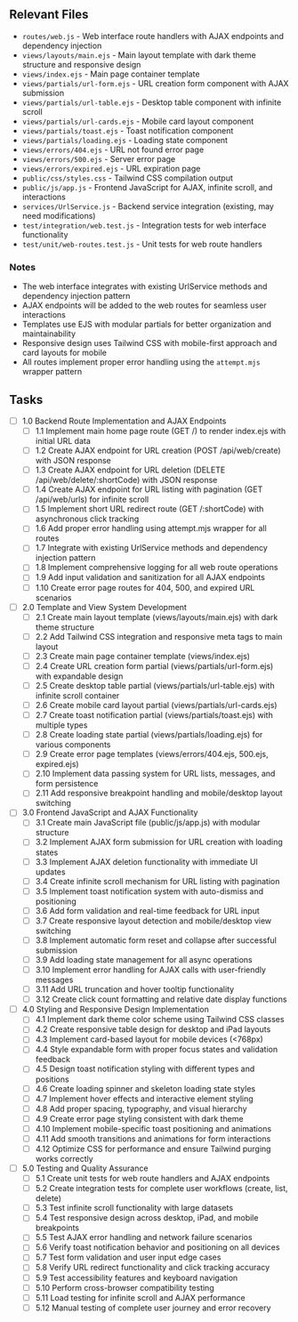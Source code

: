 ## Relevant Files

- `routes/web.js` - Web interface route handlers with AJAX endpoints and dependency injection
- `views/layouts/main.ejs` - Main layout template with dark theme structure and responsive design
- `views/index.ejs` - Main page container template
- `views/partials/url-form.ejs` - URL creation form component with AJAX submission
- `views/partials/url-table.ejs` - Desktop table component with infinite scroll
- `views/partials/url-cards.ejs` - Mobile card layout component
- `views/partials/toast.ejs` - Toast notification component
- `views/partials/loading.ejs` - Loading state component
- `views/errors/404.ejs` - URL not found error page
- `views/errors/500.ejs` - Server error page
- `views/errors/expired.ejs` - URL expiration page
- `public/css/styles.css` - Tailwind CSS compilation output
- `public/js/app.js` - Frontend JavaScript for AJAX, infinite scroll, and interactions
- `services/UrlService.js` - Backend service integration (existing, may need modifications)
- `test/integration/web.test.js` - Integration tests for web interface functionality
- `test/unit/web-routes.test.js` - Unit tests for web route handlers

### Notes

- The web interface integrates with existing UrlService methods and dependency injection pattern
- AJAX endpoints will be added to the web routes for seamless user interactions
- Templates use EJS with modular partials for better organization and maintainability
- Responsive design uses Tailwind CSS with mobile-first approach and card layouts for mobile
- All routes implement proper error handling using the `attempt.mjs` wrapper pattern

## Tasks

- [ ] 1.0 Backend Route Implementation and AJAX Endpoints
  - [ ] 1.1 Implement main home page route (GET /) to render index.ejs with initial URL data
  - [ ] 1.2 Create AJAX endpoint for URL creation (POST /api/web/create) with JSON response
  - [ ] 1.3 Create AJAX endpoint for URL deletion (DELETE /api/web/delete/:shortCode) with JSON response
  - [ ] 1.4 Create AJAX endpoint for URL listing with pagination (GET /api/web/urls) for infinite scroll
  - [ ] 1.5 Implement short URL redirect route (GET /:shortCode) with asynchronous click tracking
  - [ ] 1.6 Add proper error handling using attempt.mjs wrapper for all routes
  - [ ] 1.7 Integrate with existing UrlService methods and dependency injection pattern
  - [ ] 1.8 Implement comprehensive logging for all web route operations
  - [ ] 1.9 Add input validation and sanitization for all AJAX endpoints
  - [ ] 1.10 Create error page routes for 404, 500, and expired URL scenarios

- [ ] 2.0 Template and View System Development
  - [ ] 2.1 Create main layout template (views/layouts/main.ejs) with dark theme structure
  - [ ] 2.2 Add Tailwind CSS integration and responsive meta tags to main layout
  - [ ] 2.3 Create main page container template (views/index.ejs)
  - [ ] 2.4 Create URL creation form partial (views/partials/url-form.ejs) with expandable design
  - [ ] 2.5 Create desktop table partial (views/partials/url-table.ejs) with infinite scroll container
  - [ ] 2.6 Create mobile card layout partial (views/partials/url-cards.ejs)
  - [ ] 2.7 Create toast notification partial (views/partials/toast.ejs) with multiple types
  - [ ] 2.8 Create loading state partial (views/partials/loading.ejs) for various components
  - [ ] 2.9 Create error page templates (views/errors/404.ejs, 500.ejs, expired.ejs)
  - [ ] 2.10 Implement data passing system for URL lists, messages, and form persistence
  - [ ] 2.11 Add responsive breakpoint handling and mobile/desktop layout switching

- [ ] 3.0 Frontend JavaScript and AJAX Functionality
  - [ ] 3.1 Create main JavaScript file (public/js/app.js) with modular structure
  - [ ] 3.2 Implement AJAX form submission for URL creation with loading states
  - [ ] 3.3 Implement AJAX deletion functionality with immediate UI updates
  - [ ] 3.4 Create infinite scroll mechanism for URL listing with pagination
  - [ ] 3.5 Implement toast notification system with auto-dismiss and positioning
  - [ ] 3.6 Add form validation and real-time feedback for URL input
  - [ ] 3.7 Create responsive layout detection and mobile/desktop view switching
  - [ ] 3.8 Implement automatic form reset and collapse after successful submission
  - [ ] 3.9 Add loading state management for all async operations
  - [ ] 3.10 Implement error handling for AJAX calls with user-friendly messages
  - [ ] 3.11 Add URL truncation and hover tooltip functionality
  - [ ] 3.12 Create click count formatting and relative date display functions

- [ ] 4.0 Styling and Responsive Design Implementation  
  - [ ] 4.1 Implement dark theme color scheme using Tailwind CSS classes
  - [ ] 4.2 Create responsive table design for desktop and iPad layouts
  - [ ] 4.3 Implement card-based layout for mobile devices (<768px)
  - [ ] 4.4 Style expandable form with proper focus states and validation feedback
  - [ ] 4.5 Design toast notification styling with different types and positions
  - [ ] 4.6 Create loading spinner and skeleton loading state styles
  - [ ] 4.7 Implement hover effects and interactive element styling
  - [ ] 4.8 Add proper spacing, typography, and visual hierarchy
  - [ ] 4.9 Create error page styling consistent with dark theme
  - [ ] 4.10 Implement mobile-specific toast positioning and animations
  - [ ] 4.11 Add smooth transitions and animations for form interactions
  - [ ] 4.12 Optimize CSS for performance and ensure Tailwind purging works correctly

- [ ] 5.0 Testing and Quality Assurance
  - [ ] 5.1 Create unit tests for web route handlers and AJAX endpoints
  - [ ] 5.2 Create integration tests for complete user workflows (create, list, delete)
  - [ ] 5.3 Test infinite scroll functionality with large datasets
  - [ ] 5.4 Test responsive design across desktop, iPad, and mobile breakpoints
  - [ ] 5.5 Test AJAX error handling and network failure scenarios
  - [ ] 5.6 Verify toast notification behavior and positioning on all devices
  - [ ] 5.7 Test form validation and user input edge cases
  - [ ] 5.8 Verify URL redirect functionality and click tracking accuracy
  - [ ] 5.9 Test accessibility features and keyboard navigation
  - [ ] 5.10 Perform cross-browser compatibility testing
  - [ ] 5.11 Load testing for infinite scroll and AJAX performance
  - [ ] 5.12 Manual testing of complete user journey and error recovery 